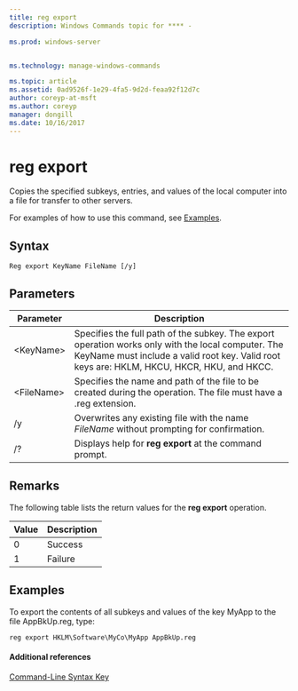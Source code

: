 ```yaml
---
title: reg export
description: Windows Commands topic for **** - 

ms.prod: windows-server


ms.technology: manage-windows-commands

ms.topic: article
ms.assetid: 0ad9526f-1e29-4fa5-9d2d-feaa92f12d7c
author: coreyp-at-msft
ms.author: coreyp
manager: dongill
ms.date: 10/16/2017
---
```


# reg export



Copies the specified subkeys, entries, and values of the local computer into a file for transfer to other servers.

For examples of how to use this command, see [Examples](#BKMK_examples).

## Syntax

```
Reg export KeyName FileName [/y]
```

## Parameters

|Parameter|Description|
|---------|-----------|
|\<KeyName>|Specifies the full path of the subkey. The export operation works only with the local computer. The KeyName must include a valid root key. Valid root keys are: HKLM, HKCU, HKCR, HKU, and HKCC.|
|\<FileName>|Specifies the name and path of the file to be created during the operation. The file must have a .reg extension.|
|/y|Overwrites any existing file with the name *FileName* without prompting for confirmation.|
|/?|Displays help for **reg export** at the command prompt.|

## Remarks

The following table lists the return values for the **reg export** operation.

|Value|Description|
|-----|-----------|
|0|Success|
|1|Failure|

## <a name=BKMK_examples></a>Examples

To export the contents of all subkeys and values of the key MyApp to the file AppBkUp.reg, type:
```
reg export HKLM\Software\MyCo\MyApp AppBkUp.reg
```

#### Additional references

[Command-Line Syntax Key](command-line-syntax-key.md)
